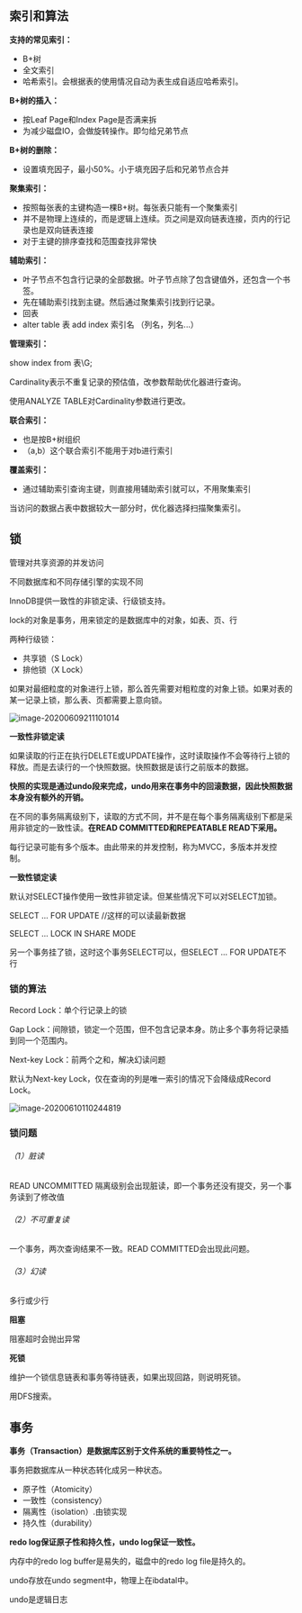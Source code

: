 ## 索引和算法

**支持的常见索引：**

- B+树
- 全文索引
- 哈希索引。会根据表的使用情况自动为表生成自适应哈希索引。

**B+树的插入：**

- 按Leaf Page和Index Page是否满来拆
- 为减少磁盘IO，会做旋转操作。即匀给兄弟节点

**B+树的删除：**

- 设置填充因子，最小50%。小于填充因子后和兄弟节点合并

**聚集索引：**

- 按照每张表的主键构造一棵B+树。每张表只能有一个聚集索引
- 并不是物理上连续的，而是逻辑上连续。页之间是双向链表连接，页内的行记录也是双向链表连接
- 对于主键的排序查找和范围查找非常快

**辅助索引：**

- 叶子节点不包含行记录的全部数据。叶子节点除了包含键值外，还包含一个书签。
- 先在辅助索引找到主键。然后通过聚集索引找到行记录。
- 回表
- alter table 表 add index 索引名 （列名，列名...）

**管理索引：**

show index from 表\G;

Cardinality表示不重复记录的预估值，改参数帮助优化器进行查询。

使用ANALYZE TABLE对Cardinality参数进行更改。

**联合索引：**

- 也是按B+树组织
- （a,b）这个联合索引不能用于对b进行索引

**覆盖索引：**

- 通过辅助索引查询主键，则直接用辅助索引就可以，不用聚集索引



当访问的数据占表中数据较大一部分时，优化器选择扫描聚集索引。



## 锁

管理对共享资源的并发访问

不同数据库和不同存储引擎的实现不同

InnoDB提供一致性的非锁定读、行级锁支持。

lock的对象是事务，用来锁定的是数据库中的对象，如表、页、行

两种行级锁：

- 共享锁（S Lock）
- 排他锁（X Lock）

如果对最细粒度的对象进行上锁，那么首先需要对粗粒度的对象上锁。如果对表的某一记录上锁，那么表、页都需要上意向锁。

![image-20200609211101014](C:\Users\dht24\AppData\Roaming\Typora\typora-user-images\image-20200609211101014.png)

**一致性非锁定读**

如果读取的行正在执行DELETE或UPDATE操作，这时读取操作不会等待行上锁的释放。而是去读行的一个快照数据。快照数据是该行之前版本的数据。

**快照的实现是通过undo段来完成，undo用来在事务中的回滚数据，因此快照数据本身没有额外的开销。**

在不同的事务隔离级别下，读取的方式不同，并不是在每个事务隔离级别下都是采用非锁定的一致性读。**在READ COMMITTED和REPEATABLE READ下采用。**

每行记录可能有多个版本。由此带来的并发控制，称为MVCC，多版本并发控制。

**一致性锁定读**

默认对SELECT操作使用一致性非锁定读。但某些情况下可以对SELECT加锁。

SELECT ... FOR UPDATE      //这样的可以读最新数据

SELECT ... LOCK IN SHARE MODE

另一个事务挂了锁，这时这个事务SELECT可以，但SELECT ... FOR UPDATE不行



### 锁的算法

Record Lock：单个行记录上的锁

Gap Lock：间隙锁，锁定一个范围，但不包含记录本身。防止多个事务将记录插到同一个范围内。

Next-key Lock：前两个之和，解决幻读问题

默认为Next-key Lock，仅在查询的列是唯一索引的情况下会降级成Record Lock。

![image-20200610110244819](C:\Users\dht24\AppData\Roaming\Typora\typora-user-images\image-20200610110244819.png)

### 锁问题

###### （1）脏读

READ UNCOMMITTED 隔离级别会出现脏读，即一个事务还没有提交，另一个事务读到了修改值

###### （2）不可重复读

一个事务，两次查询结果不一致。READ COMMITTED会出现此问题。

###### （3）幻读

多行或少行



**阻塞**

阻塞超时会抛出异常

**死锁**

维护一个锁信息链表和事务等待链表，如果出现回路，则说明死锁。

用DFS搜索。



## 事务

**事务（Transaction）是数据库区别于文件系统的重要特性之一。**

事务把数据库从一种状态转化成另一种状态。

- 原子性（Atomicity）
- 一致性（consistency）
- 隔离性（isolation）.由锁实现
- 持久性（durability）

**redo log保证原子性和持久性，undo log保证一致性。**

内存中的redo log buffer是易失的，磁盘中的redo log file是持久的。

undo存放在undo segment中，物理上在ibdatal中。

undo是逻辑日志

